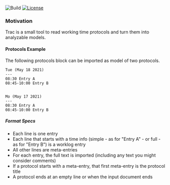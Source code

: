 ![Build](https://github.com/ingomohr/trac/actions/workflows/maven.yml/badge.svg?branch=master)
[![License](https://img.shields.io/badge/License-Apache%202.0-yellow.svg)](https://opensource.org/licenses/Apache-2.0)
### Motivation
Trac is a small tool to read working time protocols and turn them into analyzable models.

#### Protocols Example
The following protocols block can be imported as model of two protocols.

```
Tue (May 18 2021)
---
08:30 Entry A
08:45-10:00 Entry B


Mo (May 17 2021)
---
08:30 Entry A
08:45-10:00 Entry B
```

##### Format Specs
- Each line is one entry
- Each line that starts with a time info (simple - as for "Entry A" - or full - as for "Entry B") is a worklog entry
- All other lines are meta-entries
- For each entry, the full text is imported (including any text you might consider comments)
- If a protocol starts with a meta-entry, that first meta-entry is the protocol title
- A protocol ends at an empty line or when the input document ends

